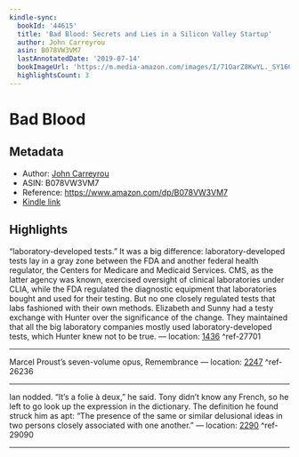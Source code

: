 ```yaml
---
kindle-sync:
  bookId: '44615'
  title: 'Bad Blood: Secrets and Lies in a Silicon Valley Startup'
  author: John Carreyrou
  asin: B078VW3VM7
  lastAnnotatedDate: '2019-07-14'
  bookImageUrl: 'https://m.media-amazon.com/images/I/71OarZ8KwYL._SY160.jpg'
  highlightsCount: 3
---
```

# Bad Blood
## Metadata
* Author: [John Carreyrou](https://www.amazon.com/John-Carreyrou/e/B07CWLT57D/ref=dp_byline_cont_ebooks_1)
* ASIN: B078VW3VM7
* Reference: https://www.amazon.com/dp/B078VW3VM7
* [Kindle link](kindle://book?action=open&asin=B078VW3VM7)

## Highlights
“laboratory-developed tests.” It was a big difference: laboratory-developed tests lay in a gray zone between the FDA and another federal health regulator, the Centers for Medicare and Medicaid Services. CMS, as the latter agency was known, exercised oversight of clinical laboratories under CLIA, while the FDA regulated the diagnostic equipment that laboratories bought and used for their testing. But no one closely regulated tests that labs fashioned with their own methods. Elizabeth and Sunny had a testy exchange with Hunter over the significance of the change. They maintained that all the big laboratory companies mostly used laboratory-developed tests, which Hunter knew not to be true. — location: [1436](kindle://book?action=open&asin=B078VW3VM7&location=1436) ^ref-27701

---
Marcel Proust’s seven-volume opus, Remembrance — location: [2247](kindle://book?action=open&asin=B078VW3VM7&location=2247) ^ref-26236

---
Ian nodded. “It’s a folie à deux,” he said. Tony didn’t know any French, so he left to go look up the expression in the dictionary. The definition he found struck him as apt: “The presence of the same or similar delusional ideas in two persons closely associated with one another.” — location: [2290](kindle://book?action=open&asin=B078VW3VM7&location=2290) ^ref-29090

---
